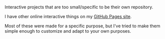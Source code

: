 Interactive projects that are too small/specific to be their own repository.

I have other online interactive things on my [GitHub Pages site](http://vanjac.github.io/).

Most of these were made for a specific purpose, but I've tried to make them simple enough to customize and adapt to your own purposes.
